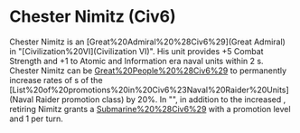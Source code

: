 # Chester Nimitz (Civ6)

Chester Nimitz is an [Great%20Admiral%20%28Civ6%29](Great Admiral) in "[Civilization%20VI](Civilization VI)". His unit provides +5 Combat Strength and +1 to Atomic and Information era naval units within 2 s.
Chester Nimitz can be [Great%20People%20%28Civ6%29](retired) to permanently increase rates of s of the [List%20of%20promotions%20in%20Civ6%23Naval%20Raider%20Units](Naval Raider promotion class) by 20%. In "", in addition to the increased , retiring Nimitz grants a [Submarine%20%28Civ6%29](Submarine) with a promotion level and 1 per turn.